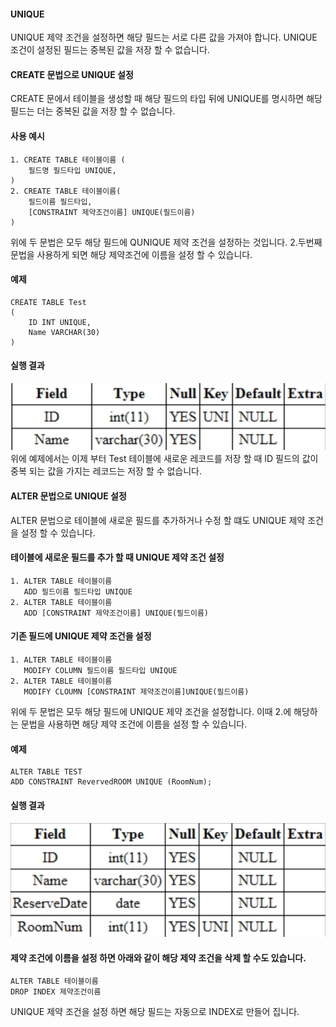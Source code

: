 #### UNIQUE 
UNIQUE 제약 조건을 설정하면 해당 필드는 서로 다른 값을 가져야 합니다. UNIQUE 조건이 설정된 필드는 중복된 값을 저장 할 수 없습니다.

#### CREATE 문법으로 UNIQUE 설정
CREATE 문에서 테이블을 생성할 때 해당 필드의 타입 뒤에 UNIQUE를 명시하면 해당 필드는 더는 중복된 값을 저장 할 수 없습니다.

#### 사용 예시

```
1. CREATE TABLE 테이블이름 (
    필드명 필드타입 UNIQUE,
)
2. CREATE TABLE 테이블이름(
    필드이름 필드타입,
    [CONSTRAINT 제약조건이름] UNIQUE(필드이름)
)

```
위에 두 문법은 모두 해당 필드에 QUNIQUE 제약 조건을 설정하는 것입니다.
2.두번째 문법을 사용하게 되면 해당 제약조건에 이름을 설정 할 수 있습니다.
#### 예제
```
CREATE TABLE Test 
(   
    ID INT UNIQUE,
    Name VARCHAR(30)
)
```
#### 실행 결과
![UNIQUE2](./img/UNIQUE1.png)
위에 예제에서는 이제 부터 Test 테이블에 새로운 레코드를 저장 할 때 ID 필드의 값이 중복 되는 값을 가지는 레코드는 저장 할 수 없습니다.

#### ALTER 문법으로 UNIQUE 설정
ALTER 문법으로 테이블에 새로운 필드를 추가하거나 수정 할 떄도 UNIQUE 제약 조건을 설정 할 수 있습니다.

#### 테이블에 새로운 필드를 추가 할 때 UNIQUE 제약 조건 설정

```
1. ALTER TABLE 테이블이름
   ADD 필드이름 필드타입 UNIQUE
2. ALTER TABLE 테이블이름
   ADD [CONSTRAINT 제약조건이름] UNIQUE(필드이름)
```

#### 기존 필드에 UNIQUE 제약 조건을 설정
```
1. ALTER TABLE 테이블이름
   MODIFY COLUMN 필드이름 필드타입 UNIQUE
2. ALTER TABLE 테이블이름
   MODIFY CLOUMN [CONSTRAINT 제약조건이름]UNIQUE(필드이름)   
```

위에 두 문법은 모두 해당 필드에 UNIQUE 제약 조건을 설정합니다.
이때 2.에 해당하는 문법을 사용하면 해당 제약 조건에 이름을 설정 할 수 있습니다.

#### 예제
```
ALTER TABLE TEST
ADD CONSTRAINT RevervedROOM UNIQUE (RoomNum);
```

#### 실행 결과
![UNIQUE2](./img/UNIQUE2.png)

#### 제약 조건에 이름을 설정 하면 아래와 같이 해당 제약 조건을 삭제 할 수도 있습니다.
```
ALTER TABLE 테이블이름
DROP INDEX 제약조건이름
```
UNIQUE 제약 조건을 설정 하면 해당 필드는 자동으로 INDEX로 만들어 집니다.